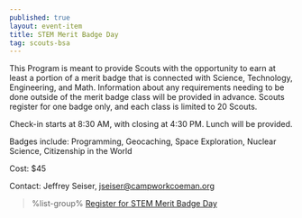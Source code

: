 ```yaml
---
published: true
layout: event-item
title: STEM Merit Badge Day
tag: scouts-bsa
---
```


This Program is meant to provide Scouts with the opportunity to earn at least a portion of a merit badge that is connected with Science, Technology, Engineering, and Math. Information about any requirements needing to be done outside of the merit badge class will be provided in advance. Scouts register for one badge only, and each class is limited to 20 Scouts.
 
Check-in starts at 8:30 AM, with closing at 4:30 PM. Lunch will be provided.
 
Badges include:
Programming, Geocaching, Space Exploration, Nuclear Science, Citizenship in the World
 
Cost: $45
 
Contact: Jeffrey Seiser, [jseiser@campworkcoeman.org](mailto:jseiser@campworkcoeman.org)


> %list-group%
> <a href="https://scoutingevent.com/066-78031" class="list-group-item">Register for STEM Merit Badge Day</a>
